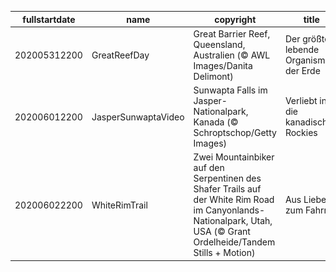 |fullstartdate|name|copyright|title|image|
|--|--|--|--|--|
202005312200|GreatReefDay|Great Barrier Reef, Queensland, Australien (© AWL Images/Danita Delimont)|Der größte lebende Organismus der Erde|![](/de-DE/2020/06/202005312200GreatReefDay.jpg)|
202006012200|JasperSunwaptaVideo|Sunwapta Falls im Jasper-Nationalpark, Kanada (© Schroptschop/Getty Images)|Verliebt in die kanadischen Rockies|![](/de-DE/2020/06/202006012200JasperSunwaptaVideo.jpg)|
202006022200|WhiteRimTrail|Zwei Mountainbiker auf den Serpentinen des Shafer Trails auf der White Rim Road im Canyonlands-Nationalpark, Utah, USA (© Grant Ordelheide/Tandem Stills + Motion)|Aus Liebe zum Fahrrad|![](/de-DE/2020/06/202006022200WhiteRimTrail.jpg)|
